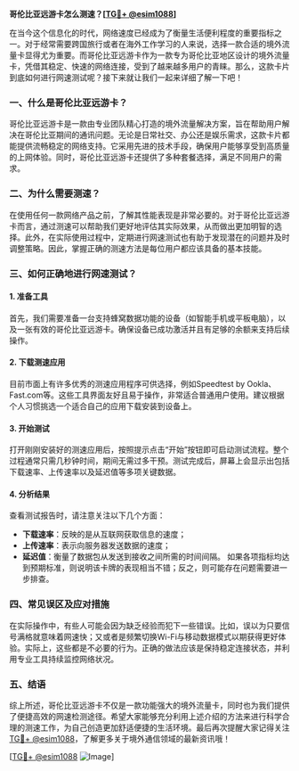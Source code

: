 **哥伦比亚远游卡怎么测速？[[TG💪+ @esim1088](https://t.me/s/esim1088)]**

在当今这个信息化的时代，网络速度已经成为了衡量生活便利程度的重要指标之一。对于经常需要跨国旅行或者在海外工作学习的人来说，选择一款合适的境外流量卡显得尤为重要。而哥伦比亚远游卡作为一款专为哥伦比亚地区设计的境外流量卡，凭借其稳定、快速的网络连接，受到了越来越多用户的青睐。那么，这款卡片到底如何进行网速测试呢？接下来就让我们一起来详细了解一下吧！

### 一、什么是哥伦比亚远游卡？

哥伦比亚远游卡是一款由专业团队精心打造的境外流量解决方案，旨在帮助用户解决在哥伦比亚期间的通讯问题。无论是日常社交、办公还是娱乐需求，这款卡片都能提供流畅稳定的网络支持。它采用先进的技术手段，确保用户能够享受到高质量的上网体验。同时，哥伦比亚远游卡还提供了多种套餐选择，满足不同用户的需求。

### 二、为什么需要测速？

在使用任何一款网络产品之前，了解其性能表现是非常必要的。对于哥伦比亚远游卡而言，通过测速可以帮助我们更好地评估其实际效果，从而做出更加明智的选择。此外，在实际使用过程中，定期进行网速测试也有助于发现潜在的问题并及时调整策略。因此，掌握正确的测速方法是每位用户都应该具备的基本技能。

### 三、如何正确地进行网速测试？

#### 1. 准备工具

首先，我们需要准备一台支持蜂窝数据功能的设备（如智能手机或平板电脑），以及一张有效的哥伦比亚远游卡。确保设备已成功激活并且有足够的余额来支持后续操作。

#### 2. 下载测速应用

目前市面上有许多优秀的测速应用程序可供选择，例如Speedtest by Ookla、Fast.com等。这些工具界面友好且易于操作，非常适合普通用户使用。建议根据个人习惯挑选一个适合自己的应用下载安装到设备上。

#### 3. 开始测试

打开刚刚安装好的测速应用后，按照提示点击“开始”按钮即可启动测试流程。整个过程通常只需几秒钟时间，期间无需过多干预。测试完成后，屏幕上会显示出包括下载速率、上传速率以及延迟值等多项关键数据。

#### 4. 分析结果

查看测试报告时，请注意关注以下几个方面：
- **下载速率**：反映的是从互联网获取信息的速度；
- **上传速率**：表示向服务器发送数据的速度；
- **延迟值**：衡量了数据包从发送到接收之间所需的时间间隔。
如果各项指标均达到预期标准，则说明该卡牌的表现相当不错；反之，则可能存在问题需要进一步排查。

### 四、常见误区及应对措施

在实际操作中，有些人可能会因为缺乏经验而犯下一些错误。比如，误以为只要信号满格就意味着网速快；又或者是频繁切换Wi-Fi与移动数据模式以期获得更好体验。实际上，这些都是不必要的行为。正确的做法应该是保持稳定连接状态，并利用专业工具持续监控网络状况。

### 五、结语

综上所述，哥伦比亚远游卡不仅是一款功能强大的境外流量卡，同时也为我们提供了便捷高效的网速检测途径。希望大家能够充分利用上述介绍的方法来进行科学合理的测速工作，为自己创造更加舒适便捷的生活环境。最后再次提醒大家记得关注[TG💪+ @esim1088](https://t.me/s/esim1088)，了解更多关于境外通信领域的最新资讯哦！

[[TG💪+ @esim1088](https://t.me/s/esim1088) ![Image](https://i.postimg.cc/4NQfJmqS/Snipaste-2025-05-13-00-14-12.png)]